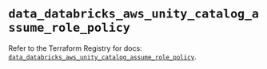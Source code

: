 # `data_databricks_aws_unity_catalog_assume_role_policy`

Refer to the Terraform Registry for docs: [`data_databricks_aws_unity_catalog_assume_role_policy`](https://registry.terraform.io/providers/databricks/databricks/1.85.0/docs/data-sources/aws_unity_catalog_assume_role_policy).
